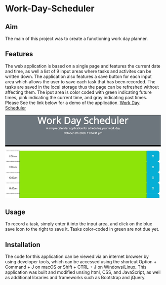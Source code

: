# Work-Day-Scheduler

## Aim
The main of this project was to create a functioning work day planner. 

## Features
The web application is based on a single page and features the current date and time, as well a list of 9 input 
areas where tasks and activites can be written down. The application also features a save button for each input 
area which allows the user to save each task that has been recorded. The tasks are saved in the local storage thus the page can be refreshed without affecting them. The iput area is color coded with green indicating future
times, pink indicating the current time, and gray indicating past times. Please See the link below for a demo of the application. 
[Work Day Scheduler](https://sean-akene.github.io/Work-Day-Scheduler/)

![](Images/Wrk%20Scheduler.jpg)

## Usage  
To record a task, simply enter it into the input area, and click on the blue save icon to the right to save it. Tasks color-coded in green are not due yet. 

## Installation
The code for this application can be viewed via an internet browser by using developer tools, which can be accessed using the shortcut  Option + Command + J on  macOS or Shift + CTRL + J on Windows/Linux. This application was built and modified unsing html, CSS, and JavaScript, as well as additional libraries and frameworks such as Bootstrap and jQuery. 
